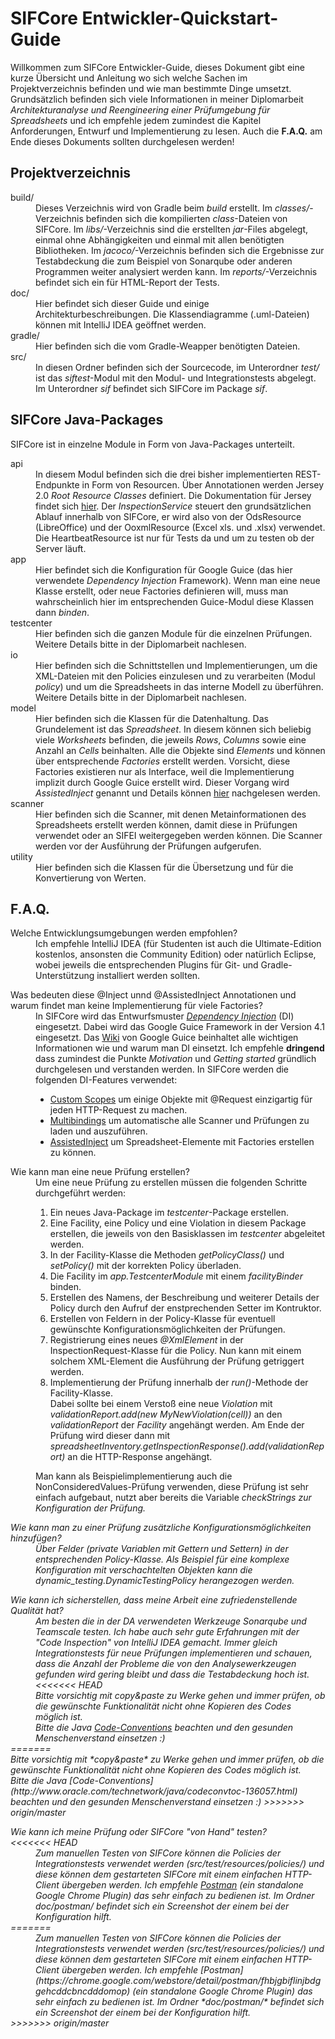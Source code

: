 SIFCore Entwickler-Quickstart-Guide
===================================

Willkommen zum SIFCore Entwickler-Guide, dieses Dokument gibt eine kurze Übersicht 
und Anleitung wo sich welche Sachen im Projektverzeichnis befinden und wie man bestimmte Dinge umsetzt.
Grundsätzlich befinden sich viele Informationen in meiner
Diplomarbeit <i>Architekturanalyse und Reengineering einer Prüfumgebung für Spreadsheets</i> und
ich empfehle jedem zumindest die Kapitel Anforderungen, Entwurf und Implementierung zu lesen.
Auch die __F.A.Q.__ am Ende dieses Dokuments sollten durchgelesen werden!

Projektverzeichnis
------------------

<dl>
    <dt>build/</dt>
    <dd>Dieses Verzeichnis wird von Gradle beim <i>build</i> erstellt.
    Im <i>classes/</i>-Verzeichnis befinden sich die kompilierten <i>class</i>-Dateien von SIFCore.
    Im <i>libs/</i>-Verzeichnis sind die erstellten <i>jar</i>-Files abgelegt, einmal ohne Abhängigkeiten
    und einmal mit allen benötigten Bibliotheken.
    Im <i>jacoco/</i>-Verzeichnis befinden sich die Ergebnisse zur Testabdeckung 
    die zum Beispiel von Sonarqube oder anderen Programmen weiter analysiert werden kann.
    Im <i>reports/</i>-Verzeichnis befindet sich ein für HTML-Report der Tests.</dd>
    <dt>doc/</dt>
    <dd>Hier befindet sich dieser Guide und einige Architekturbeschreibungen.
    Die Klassendiagramme (.uml-Dateien) können mit IntelliJ IDEA geöffnet werden.</dd>
    <dt>gradle/</dt>
    <dd>Hier befinden sich die vom Gradle-Weapper benötigten Dateien.</dd>
    <dt>src/</dt>
    <dd>In diesen Ordner befinden sich der Sourcecode, im Unterordner <i>test/</i> ist
    das <i>siftest</i>-Modul mit den Modul- und Integrationstests abgelegt.
    Im Unterordner <i>sif</i> befindet sich SIFCore im Package <i>sif</i>.</dd>
</dl>

SIFCore Java-Packages
---------------------

SIFCore ist in einzelne Module in Form von Java-Packages unterteilt.

<dl>
    <dt>api</dt>
    <dd>In diesem Modul befinden sich die drei bisher implementierten REST-Endpunkte in Form von Resourcen.
    Über Annotationen werden Jersey 2.0 <i>Root Resource Classes</i> definiert. Die Dokumentation für Jersey findet sich <a href="https://jersey.java.net/documentation/latest/index.html">hier</a>.
    Der <i>InspectionService</i> steuert den grundsätzlichen Ablauf innerhalb von SIFCore, er wird also von der OdsResource (LibreOffice) und der OoxmlResource (Excel xls. und .xlsx) verwendet.
    Die HeartbeatResource ist nur für Tests da und um zu testen ob der Server läuft.</dd>
    <dt>app</dt>
    <dd>Hier befindet sich die Konfiguration für Google Guice (das hier verwendete <i>Dependency Injection</i> Framework). Wenn man eine neue Klasse erstellt, oder neue Factories definieren will, muss man wahrscheinlich hier im entsprechenden Guice-Modul diese Klassen dann <i>binden</i>.</dd>
    <dt>testcenter</dt>
    <dd>Hier befinden sich die ganzen Module für die einzelnen Prüfungen. Weitere Details bitte in der Diplomarbeit nachlesen.</dd>
    <dt>io</dt>
    <dd>Hier befinden sich die Schnittstellen und Implementierungen, um die XML-Dateien mit den Policies einzulesen und zu verarbeiten (Modul <i>policy</i>) und um die Spreadsheets in das interne Modell zu überführen.
    Weitere Details bitte in der Diplomarbeit nachlesen.</dd>
    <dt>model</dt>
    <dd>Hier befinden sich die Klassen für die Datenhaltung. Das Grundelement ist das <i>Spreadsheet</i>.
    In diesem können sich beliebig viele <i>Worksheets</i> befinden, die jeweils <i>Rows</i>, <i>Columns</i> sowie eine Anzahl an <i>Cells</i> beinhalten. Alle die Objekte sind <i>Elements</i> und können über entsprechende <i>Factories</i> erstellt werden.
    Vorsicht, diese Factories existieren nur als Interface, weil die Implementierung implizit durch Google Guice erstellt wird. Dieser Vorgang wird <i>AssistedInject</i> genannt und Details können <a href="https://github.com/google/guice/wiki/AssistedInject">hier</a> nachgelesen werden.</dd>
    <dt>scanner</dt>
    <dd>Hier befinden sich die Scanner, mit denen Metainformationen des Spreadsheets erstellt werden können, damit diese in Prüfungen verwendet oder an SIFEI weitergegeben werden können.
    Die Scanner werden vor der Ausführung der Prüfungen aufgerufen.</dd>
    <dt>utility</dt>
    <dd>Hier befinden sich die Klassen für die Übersetzung und für die Konvertierung von Werten.</dd>
</dl>

F.A.Q.
------

<dl>
    <dt>Welche Entwicklungsumgebungen werden empfohlen?</dt>
    <dd>Ich empfehle IntelliJ IDEA (für Studenten ist auch die Ultimate-Edition kostenlos, ansonsten die Community Edition) oder natürlich Eclipse, wobei jeweils die entsprechenden Plugins für Git- und Gradle-Unterstützung installiert werden sollten.</dd>
</dl>

<dl>
    <dt>Was bedeuten diese @Inject unnd @AssistedInject Annotationen und warum findet man keine Implementierung für viele Factories?</dt>
    <dd>In SIFCore wird das Entwurfsmuster <i><a href="https://de.wikipedia.org/wiki/Dependency_Injection">Dependency Injection</a></i> (DI) eingesetzt.
    Dabei wird das Google Guice Framework in der Version 4.1 eingesetzt. Das <a href="https://github.com/google/guice/wiki">Wiki</a> von Google Guice beinhaltet alle wichtigen Informationen wie und warum man DI einsetzt.
    Ich empfehle <b>dringend</b> dass zumindest die Punkte <i>Motivation</i> und <i>Getting started</i> gründlich durchgelesen und verstanden werden.
    In SIFCore werden die folgenden DI-Features verwendet:
    <ul>
    <li><a href="https://github.com/google/guice/wiki/CustomScopes">Custom Scopes</a> um einige Objekte mit @Request einzigartig für jeden HTTP-Request zu machen.</li>
    <li><a href="https://github.com/google/guice/wiki/Multibindings">Multibindings</a> um automatische alle Scanner und Prüfungen zu laden und auszuführen.</li>
    <li><a href="https://github.com/google/guice/wiki/AssistedInject">AssistedInject</a> um Spreadsheet-Elemente mit Factories erstellen zu können.</li>
    </ul>
    </dd>
</dl>

<dl>
    <dt>Wie kann man eine neue Prüfung erstellen?</dt>
    <dd>Um eine neue Prüfung zu erstellen müssen die folgenden Schritte durchgeführt werden:
    <ol>
    <li>Ein neues Java-Package im <i>testcenter</i>-Package erstellen.</li>
    <li>Eine Facility, eine Policy und eine Violation in diesem Package erstellen, die jeweils von den Basisklassen im <i>testcenter</i> abgeleitet werden.</li>
    <li>In der Facility-Klasse die Methoden <i>getPolicyClass()</i> und <i>setPolicy()</i> mit der korrekten Policy überladen.
    <li>Die Facility im <i>app.TestcenterModule</i> mit einem <i>facilityBinder</i> binden.</li>
    <li>Erstellen des Namens, der Beschreibung und weiterer Details der Policy durch den Aufruf der enstprechenden Setter im Kontruktor.
    <li>Erstellen von Feldern in der Policy-Klasse für eventuell gewünschte Konfigurationsmöglichkeiten der Prüfungen.</li>
    <li>Registrierung eines neues <i>@XmlElement</i> in der InspectionRequest-Klasse für die Policy. Nun kann mit einem solchem XML-Element die Ausführung der Prüfung getriggert werden.</li>
    <li>Implementierung der Prüfung innerhalb der <i>run()</i>-Methode der Facility-Klasse.<br />
    Dabei sollte bei einem Verstoß eine neue <i>Violation</i> mit <i>validationReport.add(new MyNewViolation(cell))</i> an den <i>validationReport</i> der <i>Facility</i> angehängt werden.
    Am Ende der Prüfung wird dieser dann mit <i>spreadsheetInventory.getInspectionResponse().add(validationReport)</i> an die HTTP-Response angehängt.</li>
    </ol>
    Man kann als Beispielimplementierung auch die NonConsideredValues-Prüfung verwenden, diese Prüfung ist sehr einfach aufgebaut,
    nutzt aber bereits die Variable <i>checkStrings<i> zur Konfiguration der Prüfung.
    </dd>
</dl>

<dl>
    <dt>Wie kann man zu einer Prüfung zusätzliche Konfigurationsmöglichkeiten hinzufügen?</dt>
    <dd>Über Felder (private Variablen mit Gettern und Settern) in der entsprechenden Policy-Klasse.
    Als Beispiel für eine komplexe Konfiguration mit verschachtelten Objekten kann die <i>dynamic_testing.DynamicTestingPolicy</i> herangezogen werden.</dd>
</dl>

<dl>
    <dt>Wie kann ich sicherstellen, dass meine Arbeit eine zufriedenstellende Qualität hat?</dt>
    <dd>Am besten die in der DA verwendeten Werkzeuge Sonarqube und Teamscale testen.
    Ich habe auch sehr gute Erfahrungen mit der "Code Inspection" von IntelliJ IDEA gemacht.
    Immer gleich Integrationstests für neue Prüfungen implementieren und schauen, dass die Anzahl der Probleme die von den Analysewerkzeugen gefunden wird gering bleibt und dass die Testabdeckung hoch ist.
<<<<<<< HEAD
    <br />Bitte vorsichtig mit <i>copy&paste<i> zu Werke gehen und immer prüfen, ob die gewünschte Funktionalität nicht ohne Kopieren des Codes möglich ist.
    <br />Bitte die Java <a href="http://www.oracle.com/technetwork/java/codeconvtoc-136057.html">Code-Conventions</a> beachten und den gesunden Menschenverstand einsetzen :) </dd>
=======
    <br />Bitte vorsichtig mit *copy&paste* zu Werke gehen und immer prüfen, ob die gewünschte Funktionalität nicht ohne Kopieren des Codes möglich ist.
    <br />Bitte die Java [Code-Conventions](http://www.oracle.com/technetwork/java/codeconvtoc-136057.html) beachten und den gesunden Menschenverstand einsetzen :) </dd>
>>>>>>> origin/master
</dl>

<dl>
    <dt>Wie kann ich meine Prüfung oder SIFCore "von Hand" testen?</dt>
<<<<<<< HEAD
    <dd>Zum manuellen Testen von SIFCore können die Policies der Integrationstests verwendet werden (<i>src/test/resources/policies/</i>) und diese können dem gestarteten SIFCore mit einem einfachen HTTP-Client übergeben werden.
    Ich empfehle <a href="https://chrome.google.com/webstore/detail/postman/fhbjgbiflinjbdggehcddcbncdddomop">Postman</a> (ein standalone Google Chrome Plugin) das sehr einfach zu bedienen ist.
    Im Ordner <i>doc/postman/<i> befindet sich ein Screenshot der einem bei der Konfiguration hilft.</dd>
=======
    <dd>Zum manuellen Testen von SIFCore können die Policies der Integrationstests verwendet werden (src/test/resources/policies/) und diese können dem gestarteten SIFCore mit einem einfachen HTTP-Client übergeben werden.
    Ich empfehle [Postman](https://chrome.google.com/webstore/detail/postman/fhbjgbiflinjbdggehcddcbncdddomop) (ein standalone Google Chrome Plugin) das sehr einfach zu bedienen ist.
    Im Ordner *doc/postman/* befindet sich ein Screenshot der einem bei der Konfiguration hilft.</dd>
>>>>>>> origin/master
</dl>
